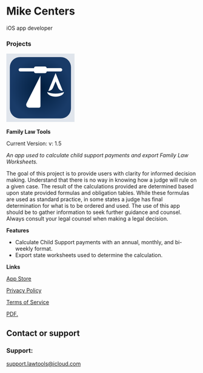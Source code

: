 # Mike Centers
iOS app developer


### Projects

![Family Law Tools](/images/Logo_FamilyLawTools.png)

**Family Law Tools**

Current Version: v: 1.5

*An app used to calculate child support payments and export Family Law Worksheets.*

The goal of this project is to provide users with clarity for informed decision making. Understand that there is no way in knowing how a judge will rule on a given case. The result of the calculations provided are determined based upon state provided formulas and obligation tables. While these formulas are used as standard practice, in some states a judge has final determination for what is to be ordered and used. The use of this app should be to gather information to seek further guidance and counsel. Always consult your legal counsel when making a legal decision.


**Features**
- Calculate Child Support payments with an annual, monthly, and bi-weekly format.
- Export state worksheets used to determine the calculation.

**Links**

[App Store](https://apps.apple.com/us/app/family-law-tools/id1516711719)

[Privacy Policy](https://mikecenters.github.io/documents/Family_Law_Tools\Privacy_Policy.pdf)

[Terms of Service](https://mikecenters.github.io/documents/Family_Law_Tools\Terms_of_Service.pdf)

<a href="https://mikecenters.github.io/documents/Family_Law_Tools\Terms_of_Service.pdf" target="_blank">PDF.</a>

## Contact or support
### Support:
support.lawtools@icloud.com
